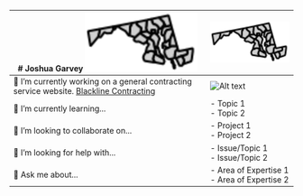 <div align="left">

| **# Joshua Garvey** **<img src="/images/md.svg" alt="Profile Image" width="200">**                                              | **<img src="/images/md.svg" alt="Profile Image" width="200">** |
| ------------------------------------------------------------------------------------------------------------------------------- | -------------------------------------------------------------- |
| 🔭 I’m currently working on a general contracting service website. [Blackline Contracting](https://blackline.joshuagarvey.com/) | <img src="/images/other-image.svg" alt="Alt text" width="300"> |
| 🌱 I’m currently learning...                                                                                                    | - Topic 1 <br> - Topic 2                                       |
| 👯 I’m looking to collaborate on...                                                                                             | - Project 1 <br> - Project 2                                   |
| 🤔 I’m looking for help with...                                                                                                 | - Issue/Topic 1 <br> - Issue/Topic 2                           |
| 💬 Ask me about...                                                                                                              | - Area of Expertise 1 <br> - Area of Expertise 2               |

</div>
